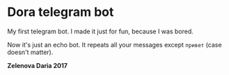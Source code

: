 # Dora telegram bot

My first telegram bot. I made it just for fun, because I was bored.

Now it's just an echo bot. It repeats all your messages except ```привет``` (case doesn't matter).

**Zelenova Daria 2017**
